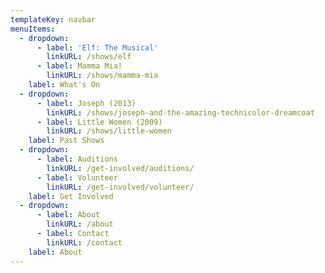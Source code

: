 ```yaml
---
templateKey: navbar
menuItems:
  - dropdown:
      - label: 'Elf: The Musical'
        linkURL: /shows/elf
      - label: Mamma Mia!
        linkURL: /shows/mamma-mia
    label: What's On
  - dropdown:
      - label: Joseph (2013)
        linkURL: /shows/joseph-and-the-amazing-technicolor-dreamcoat
      - label: Little Women (2009)
        linkURL: /shows/little-women
    label: Past Shows
  - dropdown:
      - label: Auditions
        linkURL: /get-involved/auditions/
      - label: Volunteer
        linkURL: /get-involved/volunteer/
    label: Get Involved
  - dropdown:
      - label: About
        linkURL: /about
      - label: Contact
        linkURL: /contact
    label: About
---
```


